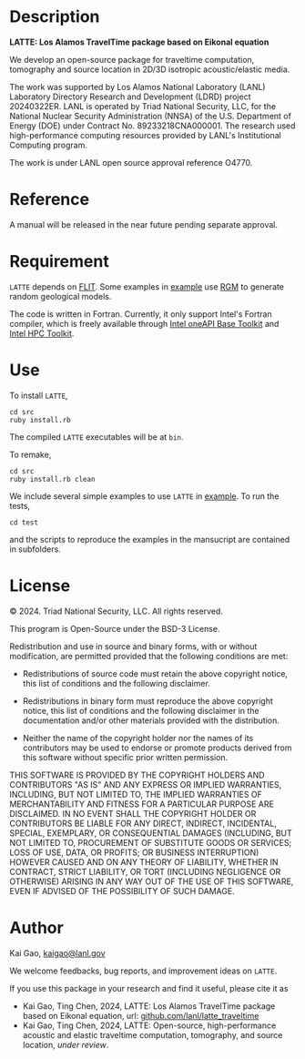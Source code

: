 # Description
**LATTE: Los Alamos TravelTime package based on Eikonal equation**

We develop an open-source package for traveltime computation, tomography and source location in 2D/3D isotropic acoustic/elastic media. 

The work was supported by Los Alamos National Laboratory (LANL) Laboratory Directory Research and Development (LDRD) project 20240322ER. LANL is operated by Triad National Security, LLC, for the National Nuclear Security Administration (NNSA) of the U.S. Department of Energy (DOE) under Contract No. 89233218CNA000001. The research used high-performance computing resources provided by LANL's Institutional Computing program. 

The work is under LANL open source approval reference O4770.

# Reference
A manual will be released in the near future pending separate approval.

# Requirement
`LATTE` depends on [FLIT](https://github.com/lanl/flit). Some examples in [example](example) use [RGM](https://github.com/lanl/rgm) to generate random geological models. 

The code is written in Fortran. Currently, it only support Intel's Fortran compiler, which is freely available through [Intel oneAPI Base Toolkit](https://www.intel.com/content/www/us/en/developer/tools/oneapi/base-toolkit.html#gs.bed72v) and [Intel HPC Toolkit](https://www.intel.com/content/www/us/en/developer/tools/oneapi/hpc-toolkit.html#gs.bed5op). 

# Use
To install `LATTE`, 

```
cd src
ruby install.rb
```

The compiled `LATTE` executables will be at `bin`.

To remake, 

```
cd src
ruby install.rb clean
```

We include several simple examples to use `LATTE` in [example](example). To run the tests, 

```
cd test
```

and the scripts to reproduce the examples in the mansucript are contained in subfolders. 

# License
&copy; 2024. Triad National Security, LLC. All rights reserved. 

This program is Open-Source under the BSD-3 License.

Redistribution and use in source and binary forms, with or without modification, are permitted provided that the following conditions are met:

- Redistributions of source code must retain the above copyright notice, this list of conditions and the following disclaimer.
 
- Redistributions in binary form must reproduce the above copyright notice, this list of conditions and the following disclaimer in the documentation and/or other materials provided with the distribution.
 
- Neither the name of the copyright holder nor the names of its contributors may be used to endorse or promote products derived from this software without specific prior written permission.

THIS SOFTWARE IS PROVIDED BY THE COPYRIGHT HOLDERS AND CONTRIBUTORS "AS IS" AND ANY EXPRESS OR IMPLIED WARRANTIES, INCLUDING, BUT NOT LIMITED TO, THE IMPLIED WARRANTIES OF MERCHANTABILITY AND FITNESS FOR A PARTICULAR PURPOSE ARE DISCLAIMED. IN NO EVENT SHALL THE COPYRIGHT HOLDER OR CONTRIBUTORS BE LIABLE FOR ANY DIRECT, INDIRECT, INCIDENTAL, SPECIAL, EXEMPLARY, OR CONSEQUENTIAL DAMAGES (INCLUDING, BUT NOT LIMITED TO, PROCUREMENT OF SUBSTITUTE GOODS OR SERVICES; LOSS OF USE, DATA, OR PROFITS; OR BUSINESS INTERRUPTION) HOWEVER CAUSED AND ON ANY THEORY OF LIABILITY, WHETHER IN CONTRACT, STRICT LIABILITY, OR TORT (INCLUDING NEGLIGENCE OR OTHERWISE) ARISING IN ANY WAY OUT OF THE USE OF THIS SOFTWARE, EVEN IF ADVISED OF THE POSSIBILITY OF SUCH DAMAGE.

# Author
Kai Gao, <kaigao@lanl.gov>

We welcome feedbacks, bug reports, and improvement ideas on `LATTE`. 

If you use this package in your research and find it useful, please cite it as

* Kai Gao, Ting Chen, 2024, LATTE: Los Alamos TravelTime package based on Eikonal equation, url: [github.com/lanl/latte_traveltime](https://github.com/lanl/latte_traveltime)
* Kai Gao, Ting Chen, 2024, LATTE: Open-source, high-performance acoustic and elastic traveltime computation, tomography, and source location, _under review_. 

